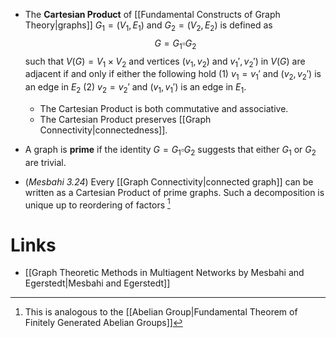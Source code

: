 * The **Cartesian Product** of [[Fundamental Constructs of Graph Theory|graphs]] $G_1=(V_1,E_1)$ and $G_2=(V_2, E_2)$ is defined as 
  $$
  G = G_1\square G_2
  $$
  such that $V(G) = V_1 \times V_2$ and vertices $(v_1,v_2)$ and $v_1', v_2')$ in $V(G)$ are adjacent if and only if  either the following hold
  (1) $v_1 = v_1'$ and $(v_2,v_2')$ is an edge in $E_2$
  (2) $v_2=v_2'$ and $(v_1,v_1')$ is an edge in $E_1$. 
	* The Cartesian Product is both commutative and associative.
	* The Cartesian Product preserves [[Graph Connectivity|connectedness]]. 

* A graph is **prime** if the identity $G=G_1\square G_2$ suggests that either $G_1$ or $G_2$ are trivial. 
* (*Mesbahi 3.24*) Every [[Graph Connectivity|connected graph]] can be written as a Cartesian Product of prime graphs. Such a decomposition is unique up to reordering of factors [^cartesian_decomp]

[^cartesian_decomp]: This is analogous to the [[Abelian Group|Fundamental Theorem of Finitely Generated Abelian Groups]]

# Links
* [[Graph Theoretic Methods in Multiagent Networks by Mesbahi and Egerstedt|Mesbahi and Egerstedt]]
